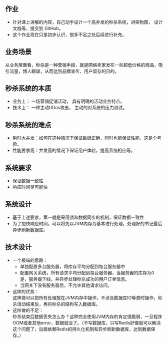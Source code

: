 ## 作业
- 针对课上讲解的内容，自己动手设计一个高并发的秒杀系统，讲架构图， 设计文档等，提交到 GitHub。
- 这个作业现在只是初步认识，很多不足之处后续进行补充。

## 业务场景
从业务层面看，秒杀是一种营销手段，就是网络卖家发布一些超低价格的商品，吸引流量，博人眼球，从而达到品牌宣传、用户留存的目的。
## 秒杀系统的本质
- 业务上： 一场营销促销活动， 具有明确的活动业务特点。
- 技术上： 一种主动DDos攻击， 主动的对系统的压力测试。
## 秒杀系统的难点
- 瞬时大并发：如何在这种情况下保证数据正确，同时也能保证性能，这是个考验。
- 性能要求高：并发高的情况下保证用户体验，提高系统相应等。

## 系统要求
- 保证数据一致性
- 响应时间尽可能快
## 系统设计
- 基于上述要求，第一就是采用锁和数据同步的机制，保证数据一致性
- 为了加快响应时间，可以将先以JVM内存为基本进行处理，处理好的书记最后异步刷新数据库。
## 技术设计
- 一个极端的思路：
    - 单独配置多台服务器，将库存平均分配到每台服务器中
    - 配置网关系统，所有请求平均分配到每台服务器，当服务器的库存为0是，服务器下线，并异步处理秒杀成功的用户订单信息。
    - 当网关下没有服务器后，不允许其他请求访问。
- 这样的优势：  
这样做可以把所有处理放在JVM内存中操作，不涉及数据库IO等费时操作，秒杀活动结束后，再将秒杀的结构写入数据库。
- 这样做的不足：  
秒杀结束后数据丢失怎么办？这种完全使用JVM内存的肯定很脆弱，一旦程序OOM或者其他error，数据就没了。（不写数据库，只写Redis好像就可以解决这个问题了，后面依赖Redis的持久化机制和异步刷新数据库，达到数据保存。）